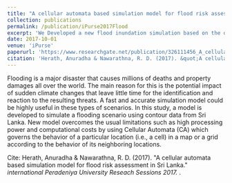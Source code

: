 ```yaml
---
title: "A cellular automata based simulation model for flood risk assessment in Sri Lanka"
collection: publications
permalink: /publication/iPurse2017Flood
excerpt: 'We Developed a new flood inundation simulation based on the depth maps of a given area using cellular automata.'
date: 2017-10-01
venue: 'iPurse'
paperurl: 'https://www.researchgate.net/publication/326111456_A_cellular_automata_based_simulation_model_for_flood_risk_assessment_in_Sri_Lanka'
citation: 'Herath, Anuradha & Nawarathna, R. D. (2017). &quot;A cellular automata based simulation model for flood risk assessment in Sri Lanka.&quot; international Peradeniya University Reseach Sessions 2017'
---
```

Flooding is a major disaster that causes millions of deaths and property damages all over the world. The main reason for this is the potential impact of sudden climate changes that leave little time for the identification and reaction to the resulting threats. A fast and accurate simulation model could be highly useful in these types of scenarios. In this study, a model is developed to simulate a flooding scenario using contour data from Sri Lanka. New model overcomes the usual limitations such as high processing power and computational costs by using Cellular Automata (CA) which governs the behavior of a particular location (i.e., a cell) in a map or a grid according to the behavior of its neighboring locations.

Cite: Herath, Anuradha & Nawarathna, R. D. (2017). &quot;A cellular automata based simulation model for 
flood risk assessment in Sri Lanka.&quot; <i>international Peradeniya University Reseach Sessions 2017.
</i>.